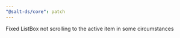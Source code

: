 ```yaml
---
"@salt-ds/core": patch
---
```


Fixed ListBox not scrolling to the active item in some circumstances
